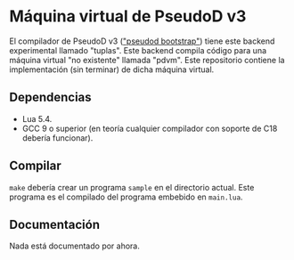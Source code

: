# Máquina virtual de PseudoD v3 #

El compilador de PseudoD v3 (["pseudod bootstrap"][pdc3]) tiene este backend
experimental llamado "tuplas". Este backend compila código para una máquina
virtual "no existente" llamada "pdvm". Este repositorio contiene la
implementación (sin terminar) de dicha máquina virtual.

## Dependencias ##

- Lua 5.4.
- GCC 9 o superior (en teoría cualquier compilador con soporte de C18 debería
  funcionar).

## Compilar ##

`make` debería crear un programa `sample` en el directorio actual. Este
programa es el compilado del programa embebido en `main.lua`.

## Documentación ##

Nada está documentado por ahora.

[pdc3]: https://github.com/alinarezrangel/pseudod-v3

